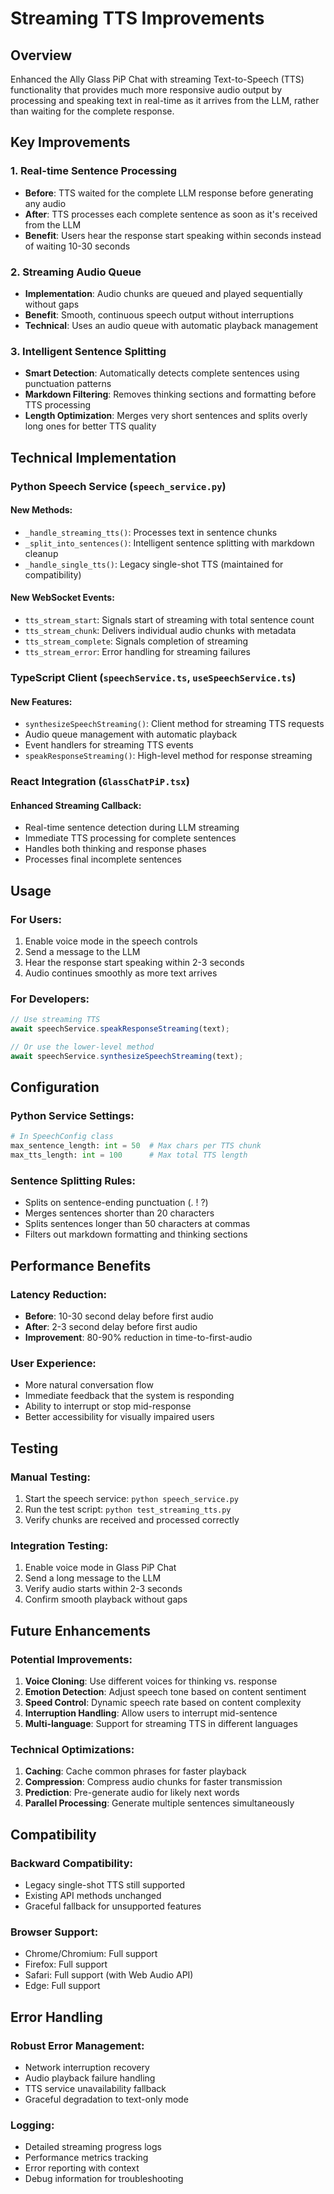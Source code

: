 # Streaming TTS Improvements

## Overview

Enhanced the Ally Glass PiP Chat with streaming Text-to-Speech (TTS) functionality that provides much more responsive audio output by processing and speaking text in real-time as it arrives from the LLM, rather than waiting for the complete response.

## Key Improvements

### 1. Real-time Sentence Processing
- **Before**: TTS waited for the complete LLM response before generating any audio
- **After**: TTS processes each complete sentence as soon as it's received from the LLM
- **Benefit**: Users hear the response start speaking within seconds instead of waiting 10-30 seconds

### 2. Streaming Audio Queue
- **Implementation**: Audio chunks are queued and played sequentially without gaps
- **Benefit**: Smooth, continuous speech output without interruptions
- **Technical**: Uses an audio queue with automatic playback management

### 3. Intelligent Sentence Splitting
- **Smart Detection**: Automatically detects complete sentences using punctuation patterns
- **Markdown Filtering**: Removes thinking sections and formatting before TTS processing
- **Length Optimization**: Merges very short sentences and splits overly long ones for better TTS quality

## Technical Implementation

### Python Speech Service (`speech_service.py`)

#### New Methods:
- `_handle_streaming_tts()`: Processes text in sentence chunks
- `_split_into_sentences()`: Intelligent sentence splitting with markdown cleanup
- `_handle_single_tts()`: Legacy single-shot TTS (maintained for compatibility)

#### New WebSocket Events:
- `tts_stream_start`: Signals start of streaming with total sentence count
- `tts_stream_chunk`: Delivers individual audio chunks with metadata
- `tts_stream_complete`: Signals completion of streaming
- `tts_stream_error`: Error handling for streaming failures

### TypeScript Client (`speechService.ts`, `useSpeechService.ts`)

#### New Features:
- `synthesizeSpeechStreaming()`: Client method for streaming TTS requests
- Audio queue management with automatic playback
- Event handlers for streaming TTS events
- `speakResponseStreaming()`: High-level method for response streaming

### React Integration (`GlassChatPiP.tsx`)

#### Enhanced Streaming Callback:
- Real-time sentence detection during LLM streaming
- Immediate TTS processing for complete sentences
- Handles both thinking and response phases
- Processes final incomplete sentences

## Usage

### For Users:
1. Enable voice mode in the speech controls
2. Send a message to the LLM
3. Hear the response start speaking within 2-3 seconds
4. Audio continues smoothly as more text arrives

### For Developers:
```typescript
// Use streaming TTS
await speechService.speakResponseStreaming(text);

// Or use the lower-level method
await speechService.synthesizeSpeechStreaming(text);
```

## Configuration

### Python Service Settings:
```python
# In SpeechConfig class
max_sentence_length: int = 50  # Max chars per TTS chunk
max_tts_length: int = 100      # Max total TTS length
```

### Sentence Splitting Rules:
- Splits on sentence-ending punctuation (. ! ?)
- Merges sentences shorter than 20 characters
- Splits sentences longer than 50 characters at commas
- Filters out markdown formatting and thinking sections

## Performance Benefits

### Latency Reduction:
- **Before**: 10-30 second delay before first audio
- **After**: 2-3 second delay before first audio
- **Improvement**: 80-90% reduction in time-to-first-audio

### User Experience:
- More natural conversation flow
- Immediate feedback that the system is responding
- Ability to interrupt or stop mid-response
- Better accessibility for visually impaired users

## Testing

### Manual Testing:
1. Start the speech service: `python speech_service.py`
2. Run the test script: `python test_streaming_tts.py`
3. Verify chunks are received and processed correctly

### Integration Testing:
1. Enable voice mode in Glass PiP Chat
2. Send a long message to the LLM
3. Verify audio starts within 2-3 seconds
4. Confirm smooth playback without gaps

## Future Enhancements

### Potential Improvements:
1. **Voice Cloning**: Use different voices for thinking vs. response
2. **Emotion Detection**: Adjust speech tone based on content sentiment
3. **Speed Control**: Dynamic speech rate based on content complexity
4. **Interruption Handling**: Allow users to interrupt mid-sentence
5. **Multi-language**: Support for streaming TTS in different languages

### Technical Optimizations:
1. **Caching**: Cache common phrases for faster playback
2. **Compression**: Compress audio chunks for faster transmission
3. **Prediction**: Pre-generate audio for likely next words
4. **Parallel Processing**: Generate multiple sentences simultaneously

## Compatibility

### Backward Compatibility:
- Legacy single-shot TTS still supported
- Existing API methods unchanged
- Graceful fallback for unsupported features

### Browser Support:
- Chrome/Chromium: Full support
- Firefox: Full support
- Safari: Full support (with Web Audio API)
- Edge: Full support

## Error Handling

### Robust Error Management:
- Network interruption recovery
- Audio playback failure handling
- TTS service unavailability fallback
- Graceful degradation to text-only mode

### Logging:
- Detailed streaming progress logs
- Performance metrics tracking
- Error reporting with context
- Debug information for troubleshooting